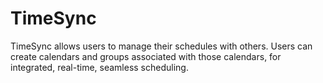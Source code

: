 # TimeSync
TimeSync allows users to manage their schedules with others. Users can create calendars and groups associated with those calendars, for integrated, real-time, seamless scheduling.
